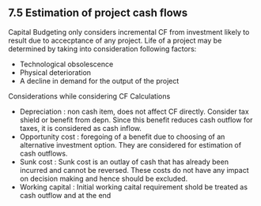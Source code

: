 ## 7.5 Estimation of project cash flows
Capital Budgeting only considers incremental CF from investment likely to result due to accecptance of any project.
Life of a project may be determined by taking into consideration following factors:
- Technological obsolescence 
- Physical deterioration 
- A decline in demand for the output of the project 

Considerations while considering CF Calculations 
- Depreciation : non cash item, does not affect CF directly. Consider tax shield or benefit from depn. Since this benefit reduces cash outflow for taxes, it is considered as cash inflow.
- Opportunity cost : foregoing of a benefit due to choosing of an alternative investment option. They are considered for estimation of cash outflows.
- Sunk cost : Sunk cost is an outlay of cash that has already been incurred and cannot be reversed. These costs do not have any impact on decision making and hence should be excluded.
- Working capital : Initial working caital requirement shold be treated as cash outflow and at the end  